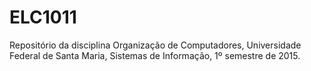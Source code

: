 # ELC1011
Repositório da disciplina Organização de Computadores, Universidade Federal de Santa Maria, Sistemas de Informação, 1º semestre de 2015.

